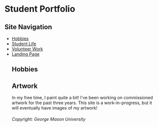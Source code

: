 
</html>
<html>
<body>
<h1> Student Portfolio </h1>
  <h2> Site Navigation </h2>
<nav>
    <ul>
      <li><a href="https://mswartze-creator.github.io/Hobbies/">Hobbies</a>
      <li><a href="https://mswartze-creator.github.io/Student-Life/">Student Life</a>
      <li><a href="https://mswartze-creator.github.io/Volunteer-Work/">Volunteer Work</a>
      <li><a href="https://mswartze-creator.github.io/Student-Portfolio/">Landing Page</a>

<h1>Hobbies</h1>
<h2>Artwork</h2>
<p> In my free time, I paint quite a bit! I've been working on commissioned artwork for the past three years. This site is a work-in-progress, but it will eventually have images of my artwork!</p>


<footer> <h6> Copyright: George Mason University </h6> </footer>

